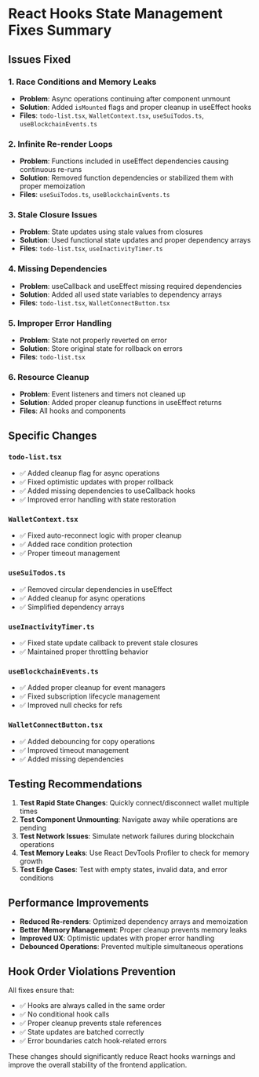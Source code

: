 # React Hooks State Management Fixes Summary

## Issues Fixed

### 1. **Race Conditions and Memory Leaks**
- **Problem**: Async operations continuing after component unmount
- **Solution**: Added `isMounted` flags and proper cleanup in useEffect hooks
- **Files**: `todo-list.tsx`, `WalletContext.tsx`, `useSuiTodos.ts`, `useBlockchainEvents.ts`

### 2. **Infinite Re-render Loops**  
- **Problem**: Functions included in useEffect dependencies causing continuous re-runs
- **Solution**: Removed function dependencies or stabilized them with proper memoization
- **Files**: `useSuiTodos.ts`, `useBlockchainEvents.ts`

### 3. **Stale Closure Issues**
- **Problem**: State updates using stale values from closures
- **Solution**: Used functional state updates and proper dependency arrays
- **Files**: `todo-list.tsx`, `useInactivityTimer.ts`

### 4. **Missing Dependencies**
- **Problem**: useCallback and useEffect missing required dependencies
- **Solution**: Added all used state variables to dependency arrays
- **Files**: `todo-list.tsx`, `WalletConnectButton.tsx`

### 5. **Improper Error Handling**
- **Problem**: State not properly reverted on error
- **Solution**: Store original state for rollback on errors
- **Files**: `todo-list.tsx`

### 6. **Resource Cleanup**
- **Problem**: Event listeners and timers not cleaned up
- **Solution**: Added proper cleanup functions in useEffect returns
- **Files**: All hooks and components

## Specific Changes

### `todo-list.tsx`
- ✅ Added cleanup flag for async operations
- ✅ Fixed optimistic updates with proper rollback
- ✅ Added missing dependencies to useCallback hooks
- ✅ Improved error handling with state restoration

### `WalletContext.tsx`
- ✅ Fixed auto-reconnect logic with proper cleanup
- ✅ Added race condition protection
- ✅ Proper timeout management

### `useSuiTodos.ts`
- ✅ Removed circular dependencies in useEffect
- ✅ Added cleanup for async operations
- ✅ Simplified dependency arrays

### `useInactivityTimer.ts`
- ✅ Fixed state update callback to prevent stale closures
- ✅ Maintained proper throttling behavior

### `useBlockchainEvents.ts`
- ✅ Added proper cleanup for event managers
- ✅ Fixed subscription lifecycle management
- ✅ Improved null checks for refs

### `WalletConnectButton.tsx`
- ✅ Added debouncing for copy operations
- ✅ Improved timeout management
- ✅ Added missing dependencies

## Testing Recommendations

1. **Test Rapid State Changes**: Quickly connect/disconnect wallet multiple times
2. **Test Component Unmounting**: Navigate away while operations are pending
3. **Test Network Issues**: Simulate network failures during blockchain operations
4. **Test Memory Leaks**: Use React DevTools Profiler to check for memory growth
5. **Test Edge Cases**: Test with empty states, invalid data, and error conditions

## Performance Improvements

- **Reduced Re-renders**: Optimized dependency arrays and memoization
- **Better Memory Management**: Proper cleanup prevents memory leaks
- **Improved UX**: Optimistic updates with proper error handling
- **Debounced Operations**: Prevented multiple simultaneous operations

## Hook Order Violations Prevention

All fixes ensure that:
- ✅ Hooks are always called in the same order
- ✅ No conditional hook calls
- ✅ Proper cleanup prevents stale references
- ✅ State updates are batched correctly
- ✅ Error boundaries catch hook-related errors

These changes should significantly reduce React hooks warnings and improve the overall stability of the frontend application.